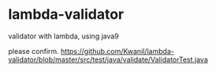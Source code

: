 # lambda-validator
validator with lambda, using java9

please confirm.
https://github.com/Kwanil/lambda-validator/blob/master/src/test/java/validate/ValidatorTest.java
